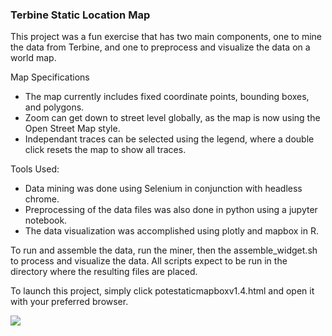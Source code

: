 ### Terbine Static Location Map

This project was a fun exercise that has two main components, one to mine the data from Terbine, and one to preprocess and visualize the data on a world map.


Map Specifications
- The map currently includes fixed coordinate points, bounding boxes, and polygons.
- Zoom can get down to street level globally, as the map is now using the Open Street Map style.
- Independant traces can be selected using the legend, where a double click resets the map to show all traces.

Tools Used:
- Data mining was done using Selenium in conjunction with headless chrome.
- Preprocessing of the data files was also done in python using a jupyter notebook.
- The data visualization was accomplished using plotly and mapbox in R.

To run and assemble the data, run the miner, then the assemble_widget.sh to process and visualize the data. 
All scripts expect to be run in the directory where the resulting files are placed.

To launch this project, simply click potestaticmapboxv1.4.html and open it with your preferred browser.

![](mapex3v3.gif)
